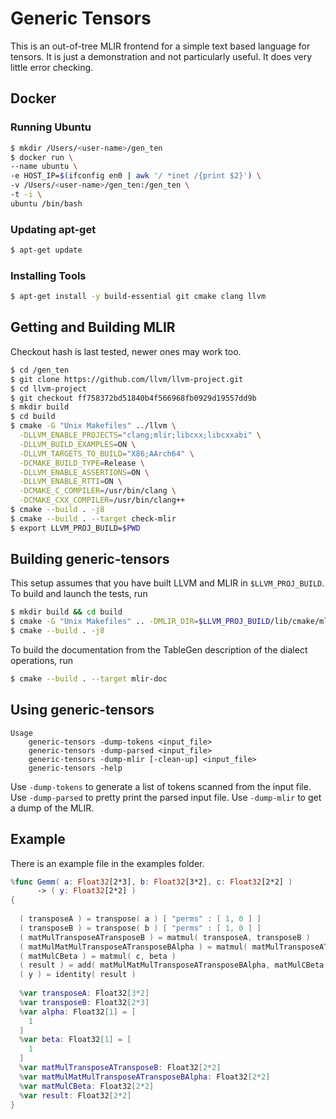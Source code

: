 # Generic Tensors

This is an out-of-tree MLIR frontend for a simple text based language for tensors. It is just a
demonstration and not particularly useful. It does very little error checking.

## Docker

### Running Ubuntu

```bash
$ mkdir /Users/<user-name>/gen_ten
$ docker run \
--name ubuntu \
-e HOST_IP=$(ifconfig en0 | awk '/ *inet /{print $2}') \
-v /Users/<user-name>/gen_ten:/gen_ten \
-t -i \
ubuntu /bin/bash
```

### Updating apt-get

```bash
$ apt-get update
```

### Installing Tools

```bash
$ apt-get install -y build-essential git cmake clang llvm
```

## Getting and Building MLIR

Checkout hash is last tested, newer ones may work too.

```bash
$ cd /gen_ten
$ git clone https://github.com/llvm/llvm-project.git
$ cd llvm-project
$ git checkout ff758372bd51840b4f566968fb0929d19557dd9b
$ mkdir build
$ cd build
$ cmake -G "Unix Makefiles" ../llvm \
  -DLLVM_ENABLE_PROJECTS="clang;mlir;libcxx;libcxxabi" \
  -DLLVM_BUILD_EXAMPLES=ON \
  -DLLVM_TARGETS_TO_BUILD="X86;AArch64" \
  -DCMAKE_BUILD_TYPE=Release \
  -DLLVM_ENABLE_ASSERTIONS=ON \
  -DLLVM_ENABLE_RTTI=ON \
  -DCMAKE_C_COMPILER=/usr/bin/clang \
  -DCMAKE_CXX_COMPILER=/usr/bin/clang++
$ cmake --build . -j8
$ cmake --build . --target check-mlir
$ export LLVM_PROJ_BUILD=$PWD
```

## Building generic-tensors

This setup assumes that you have built LLVM and MLIR in `$LLVM_PROJ_BUILD`. To build and launch the tests, run
```bash
$ mkdir build && cd build
$ cmake -G "Unix Makefiles" .. -DMLIR_DIR=$LLVM_PROJ_BUILD/lib/cmake/mlir -DLLVM_EXTERNAL_LIT=$LLVM_PROJ_BUILD/bin/llvm-lit
$ cmake --build . -j8
```
To build the documentation from the TableGen description of the dialect operations, run
```bash
$ cmake --build . --target mlir-doc
```

## Using generic-tensors

```
Usage
    generic-tensors -dump-tokens <input_file>
    generic-tensors -dump-parsed <input_file>
    generic-tensors -dump-mlir [-clean-up] <input_file>
    generic-tensors -help
```

Use `-dump-tokens` to generate a list of tokens scanned from the input file.
Use `-dump-parsed` to pretty print the parsed input file.
Use `-dump-mlir` to get a dump of the MLIR.

## Example

There is an example file in the examples folder.

```swift
%func Gemm( a: Float32[2*3], b: Float32[3*2], c: Float32[2*2] )
      -> ( y: Float32[2*2] )
{
  
  ( transposeA ) = transpose( a ) [ "perms" : [ 1, 0 ] ]
  ( transposeB ) = transpose( b ) [ "perms" : [ 1, 0 ] ]
  ( matMulTransposeATransposeB ) = matmul( transposeA, transposeB )
  ( matMulMatMulTransposeATransposeBAlpha ) = matmul( matMulTransposeATransposeB, alpha )
  ( matMulCBeta ) = matmul( c, beta )
  ( result ) = add( matMulMatMulTransposeATransposeBAlpha, matMulCBeta )
  ( y ) = identity( result )
  
  %var transposeA: Float32[3*2]
  %var transposeB: Float32[2*3]
  %var alpha: Float32[1] = [
    1
  ]
  %var beta: Float32[1] = [
    1
  ]
  %var matMulTransposeATransposeB: Float32[2*2]
  %var matMulMatMulTransposeATransposeBAlpha: Float32[2*2]
  %var matMulCBeta: Float32[2*2]
  %var result: Float32[2*2]
}
```

